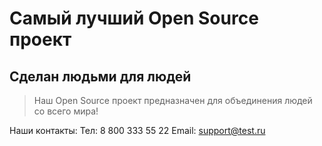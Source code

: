 # Самый лучший Open Source проект

## Сделан людьми для людей

> Наш Open Source проект предназначен для объединения людей со всего мира!

Наши контакты:
  Тел: 8 800 333 55 22
  Email: support@test.ru
